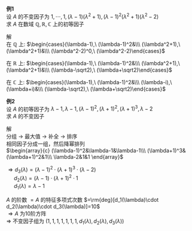 **例1**  
设 $A$ 的不变因子为 $1,\cdots,1,(\lambda-1)(\lambda^2+1),(\lambda-1)^2(\lambda^2+1)(\lambda^2-2)$   
求 $A$ 在数域 $\mathbb{Q},\mathbb{R},\mathbb{C}$ 上的初等因子  
  
解  
在 $\mathbb{Q}$ 上:  $\begin{cases}(\lambda-1),\ (\lambda-1)^2&\\\   
(\lambda^2+1),\ (\lambda^2+1)&\\\   
(\lambda^2-2)^0,\ (\lambda^2-2)\end{cases}$   
  
在 $\mathbb{R}$ 上:  $\begin{cases}(\lambda-1),\ (\lambda-1)^2&\\\   
(\lambda^2+1),\ (\lambda^2+1)&\\\   
(\lambda-\sqrt2),\ (\lambda+\sqrt2)\end{cases}$   
  
在 $\mathbb{C}$ 上:  $\begin{cases}(\lambda-1),\ (\lambda-1)^2&\\\   
(\lambda-i),\ (\lambda+i)&\\\   
(\lambda-\sqrt2),\ (\lambda+\sqrt2)\end{cases}$   
  
**例2**  
设 $A$ 的初等因子为 $\lambda-1,\lambda-1,(\lambda-1)^2,(\lambda+1)^2,(\lambda+1)^3,\lambda-2$   
求 $A$ 的不变因子  
  
解  
分组 $\to$ 最大值 $\to$ 补全 $\to$ 排序  
相同因子分成一组，然后降幂排列  
 $\begin{array}{c}  
(\lambda-1)^2&\lambda-1&\lambda-1\\\   
(\lambda+1)^3&(\lambda+1)^2&1\\\   
\lambda-2&1&1  
\end{array}$   
  
 $\Rightarrow d_3(\lambda)=(\lambda-1)^2\cdot(\lambda+1)^3\cdot(\lambda-2)$   
 $\quad\ d_2(\lambda)=(\lambda-1)\cdot(\lambda+1)^2\cdot1$   
 $\quad\ d_1(\lambda)=\lambda-1$   
  
 $A$ 的阶数 $=A$ 的特征多项式次数 $=\rm{deg}[d_1(\lambda)\cdot d_2(\lambda)\cdot d_3(\lambda)]=10$   
 $\Rightarrow A$ 为10阶方阵  
 $\Rightarrow$ 不变因子组为 $(1,1,1,1,1,1,1,d_1(\lambda),d_2(\lambda),d_3(\lambda))$   
